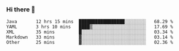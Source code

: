 ### Hi there 👋

<!--
**urzz/urzz** is a ✨ _special_ ✨ repository because its `README.md` (this file) appears on your GitHub profile.

Here are some ideas to get you started:

- 🔭 I’m currently working on ...
- 🌱 I’m currently learning ...
- 👯 I’m looking to collaborate on ...
- 🤔 I’m looking for help with ...
- 💬 Ask me about ...
- 📫 How to reach me: ...
- 😄 Pronouns: ...
- ⚡ Fun fact: ...
-->

<!--START_SECTION:waka-->

```text
Java       12 hrs 15 mins  █████████████████░░░░░░░░   68.29 %
YAML       3 hrs 10 mins   ████▒░░░░░░░░░░░░░░░░░░░░   17.69 %
XML        35 mins         █░░░░░░░░░░░░░░░░░░░░░░░░   03.34 %
Markdown   33 mins         ▓░░░░░░░░░░░░░░░░░░░░░░░░   03.14 %
Other      25 mins         ▓░░░░░░░░░░░░░░░░░░░░░░░░   02.36 %
```

<!--END_SECTION:waka-->
